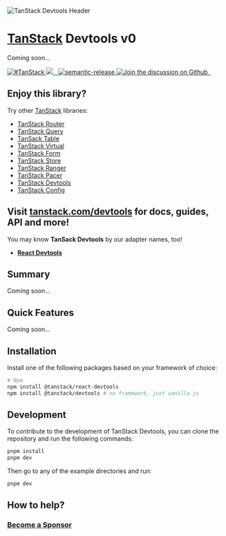 ![TanStack Devtools Header](https://github.com/tanstack/devtools/raw/main/media/repo-header.png)

# [TanStack](https://tanstack.com) Devtools v0

Coming soon...

<a href="https://twitter.com/intent/tweet?button_hashtag=TanStack" target="\_parent">
  <img alt="#TanStack" src="https://img.shields.io/twitter/url?color=%2308a0e9&label=%23TanStack&style=social&url=https%3A%2F%2Ftwitter.com%2Fintent%2Ftweet%3Fbutton_hashtag%3DTanStack" />
</a>
<a href="https://github.com/tanstack/devtools/actions?devtools=workflow%3A%22react-devtools+tests%22">
  <img src="https://github.com/tanstack/devtools/workflows/react-devtools%20tests/badge.svg" />
</a>
<a href="https://npmjs.com/package/@tanstack/react-devtools" target="\_parent">
  <img alt="" src="https://img.shields.io/npm/dm/@tanstack/react-devtools.svg" />
</a>
<a href="https://bundlephobia.com/result?p=@tanstack/react-devtools@latest" target="\_parent">
  <img alt="" src="https://badgen.net/bundlephobia/minzip/@tanstack/react-devtools@latest" />
</a>
<a href="#badge">
  <img alt="semantic-release" src="https://img.shields.io/badge/%20%20%F0%9F%93%A6%F0%9F%9A%80-semantic--release-e10079.svg">
</a>
<a href="https://github.com/tanstack/devtools/discussions">
  <img alt="Join the discussion on Github" src="https://img.shields.io/badge/Github%20Discussions%20%26%20Support-Chat%20now!-blue" />
</a>
<a href="https://github.com/tanstack/devtools" target="\_parent">
  <img alt="" src="https://img.shields.io/github/stars/tanstack/react-devtools.svg?style=social&label=Star" />
</a>
<a href="https://twitter.com/tannerlinsley" target="\_parent">
  <img alt="" src="https://img.shields.io/twitter/follow/tannerlinsley.svg?style=social&label=Follow" />
</a>

## Enjoy this library?

Try other [TanStack](https://tanstack.com) libraries:

- [TanStack Router](https://github.com/TanStack/router) <img alt="" src="https://img.shields.io/github/stars/tanstack/router.svg" />
- [TanStack Query](https://github.com/TanStack/query) <img alt="" src="https://img.shields.io/github/stars/tanstack/query.svg" />
- [TanSack Table](https://github.com/TanStack/table) <img alt="" src="https://img.shields.io/github/stars/tanstack/table.svg" />
- [TanStack Virtual](https://github.com/TanStack/virtual) <img alt="" src="https://img.shields.io/github/stars/tanstack/virtual.svg" />
- [TanStack Form](https://github.com/TanStack/form) <img alt="" src="https://img.shields.io/github/stars/tanstack/form.svg" />
- [TanStack Store](https://github.com/TanStack/store) <img alt="" src="https://img.shields.io/github/stars/tanstack/store.svg" />
- [TanStack Ranger](https://github.com/TanStack/ranger) <img alt="" src="https://img.shields.io/github/stars/tanstack/ranger.svg" />
- [TanStack Pacer](https://github.com/TanStack/pacer) <img alt="" src="https://img.shields.io/github/stars/tanstack/pacer.svg" />
- [TanStack Devtools](https://github.com/TanStack/devtools) <img alt="" src="https://img.shields.io/github/stars/tanstack/devtools.svg" />
- [TanStack Config](https://github.com/TanStack/config) <img alt="" src="https://img.shields.io/github/stars/tanstack/config.svg" />

## Visit [tanstack.com/devtools](https://tanstack.com/devtools) for docs, guides, API and more!

You may know **TanSack Devtools** by our adapter names, too!

- [**React Devtools**](https://tanstack.com/devtools/latest/docs/framework/react/react-devtools)

## Summary

Coming soon...

## Quick Features

Coming soon...

## Installation

Install one of the following packages based on your framework of choice:

```bash
# Npm
npm install @tanstack/react-devtools
npm install @tanstack/devtools # no framework, just vanilla js
```

## Development

To contribute to the development of TanStack Devtools, you can clone the repository and run the following commands:

```bash
pnpm install
pnpm dev
```

Then go to any of the example directories and run:

```bash
pnpm dev
```

## How to help?

### [Become a Sponsor](https://github.com/sponsors/tannerlinsley/)

<!-- USE THE FORCE LUKE -->
